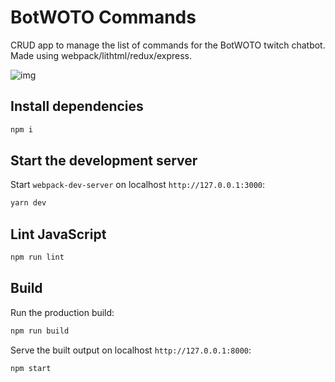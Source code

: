 # BotWOTO Commands

CRUD app to manage the list of commands for the BotWOTO twitch chatbot. Made using webpack/lithtml/redux/express.

![img](https://i.imgur.com/KfwRDv6.png)

## Install dependencies

```sh
npm i
```

## Start the development server

Start `webpack-dev-server` on localhost `http://127.0.0.1:3000`:

```sh
yarn dev
```

## Lint JavaScript

```sh
npm run lint
```


## Build

Run the production build:

```sh
npm run build
```

Serve the built output on localhost `http://127.0.0.1:8000`:

```sh
npm start
```
